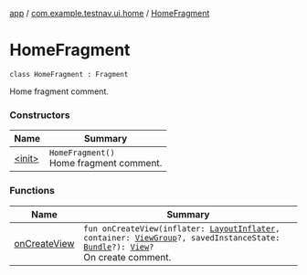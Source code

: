 [app](../../index.md) / [com.example.testnav.ui.home](../index.md) / [HomeFragment](./index.md)

# HomeFragment

`class HomeFragment : Fragment`

Home fragment comment.

### Constructors

| Name | Summary |
|---|---|
| [&lt;init&gt;](-init-.md) | `HomeFragment()`<br>Home fragment comment. |

### Functions

| Name | Summary |
|---|---|
| [onCreateView](on-create-view.md) | `fun onCreateView(inflater: `[`LayoutInflater`](https://developer.android.com/reference/android/view/LayoutInflater.html)`, container: `[`ViewGroup`](https://developer.android.com/reference/android/view/ViewGroup.html)`?, savedInstanceState: `[`Bundle`](https://developer.android.com/reference/android/os/Bundle.html)`?): `[`View`](https://developer.android.com/reference/android/view/View.html)`?`<br>On create comment. |
